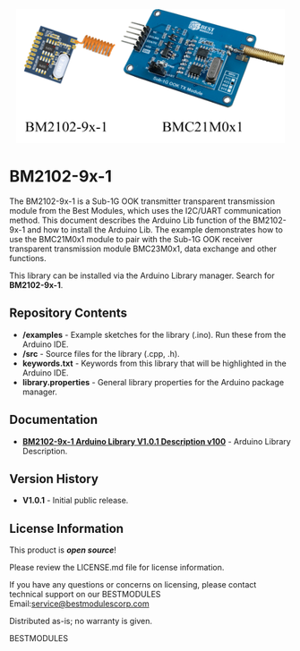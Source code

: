 <div align=center>
<img src="https://github.com/BestModules-Libraries/img/blob/main/BM2102-9x-1_BMC21M0x1_V1.0.png" width="480" height="240"> 
</div> 

BM2102-9x-1 
===========================================================

The BM2102-9x-1 is a Sub-1G OOK transmitter transparent transmission module from the Best Modules, which uses the I2C/UART communication method. This document describes the Arduino Lib function of the BM2102-9x-1 and how to install the Arduino Lib. The example demonstrates how to use the BMC21M0x1 module to pair with the Sub-1G OOK receiver transparent transmission module BMC23M0x1, data exchange and other functions.

This library can be installed via the Arduino Library manager. Search for **BM2102-9x-1**. 

Repository Contents
-------------------

* **/examples** - Example sketches for the library (.ino). Run these from the Arduino IDE. 
* **/src** - Source files for the library (.cpp, .h).
* **keywords.txt** - Keywords from this library that will be highlighted in the Arduino IDE. 
* **library.properties** - General library properties for the Arduino package manager. 

Documentation 
-------------------

* **[BM2102-9x-1 Arduino Library V1.0.1 Description v100]( https://www.bestmodulescorp.com/bm2102-9x-1.html#tab-product2 )** - Arduino Library Description.

Version History  
-------------------

* **V1.0.1** - Initial public release.

License Information
-------------------

This product is _**open source**_! 

Please review the LICENSE.md file for license information. 

If you have any questions or concerns on licensing, please contact technical support on our BESTMODULES Email:service@bestmodulescorp.com

Distributed as-is; no warranty is given.

BESTMODULES
